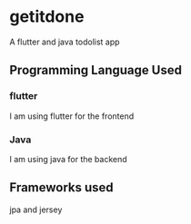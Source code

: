 # getitdone

A flutter and java todolist app

## Programming Language Used

### flutter

I am using flutter for the frontend

### Java

I am using java for the backend

## Frameworks used

jpa and jersey
